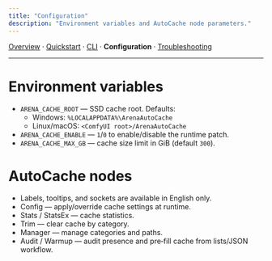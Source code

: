 ```yaml
---
title: "Configuration"
description: "Environment variables and AutoCache node parameters."
---
```


[Overview](index.md) · [Quickstart](quickstart.md) · [CLI](cli.md) · **Configuration** · [Troubleshooting](troubleshooting.md)

---

# Environment variables

- `ARENA_CACHE_ROOT` — SSD cache root. Defaults:
  - Windows: `%LOCALAPPDATA%\ArenaAutoCache`
  - Linux/macOS: `<ComfyUI root>/ArenaAutoCache`
- `ARENA_CACHE_ENABLE` — `1`/`0` to enable/disable the runtime patch.
- `ARENA_CACHE_MAX_GB` — cache size limit in GiB (default `300`).

# AutoCache nodes
- Labels, tooltips, and sockets are available in English only.
- Config — apply/override cache settings at runtime.
- Stats / StatsEx — cache statistics.
- Trim — clear cache by category.
- Manager — manage categories and paths.
- Audit / Warmup — audit presence and pre‑fill cache from lists/JSON workflow.


